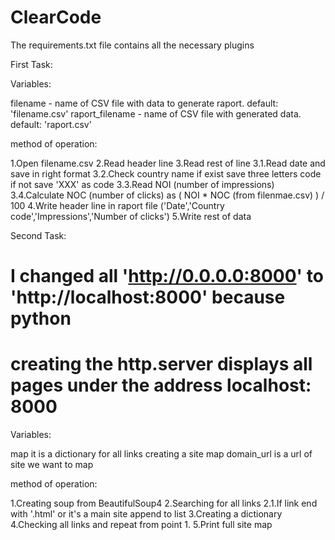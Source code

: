 # ClearCode

The requirements.txt file contains all the necessary plugins

First Task:

Variables:

filename - name of CSV file with data to generate raport. default: 'filename.csv'
raport_filename - name of CSV file with generated data. default: 'raport.csv'

method of operation:

1.Open filename.csv
2.Read header line
3.Read rest of line
3.1.Read date and save in right format
3.2.Check country name if exist save three letters code if not save 'XXX' as code
3.3.Read NOI (number of impressions)
3.4.Calculate NOC (number of clicks) as ( NOI * NOC (from filenmae.csv) ) / 100
4.Write header line in raport file ('Date','Country code','Impressions','Number of clicks')
5.Write rest of data

Second Task:

# I changed all 'http://0.0.0.0:8000' to 'http://localhost:8000' because python
# creating the http.server displays all pages under the address localhost: 8000

Variables:

map it is a dictionary for all links creating a site map
domain_url is a url of site we want to map

method of operation:

1.Creating soup from BeautifulSoup4
2.Searching for all links
2.1.If link end with '.html' or it's a main site append to list
3.Creating a dictionary
4.Checking all links and repeat from point 1.
5.Print full site map
